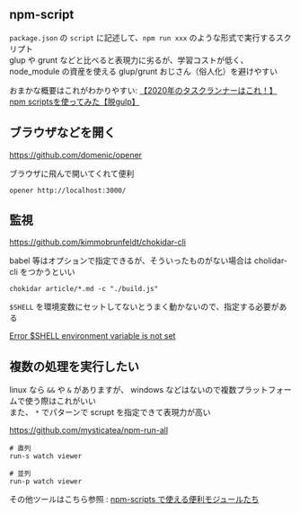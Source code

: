 npm-script
---

`package.json` の `script` に記述して、`npm run xxx` のような形式で実行するスクリプト  
glup や grunt などと比べると表現力に劣るが、学習コストが低く、node_module の資産を使える
glup/grunt おじさん（俗人化）を避けやすい

おまかな概要はこれがわかりやすい: [【2020年のタスクランナーはこれ！】npm scriptsを使ってみた【脱gulp】](https://hibi-update.org/javascript/npm-scripts/)

## ブラウザなどを開く

https://github.com/domenic/opener

ブラウザに飛んで開いてくれて便利

```
opener http://localhost:3000/
```

## 監視

https://github.com/kimmobrunfeldt/chokidar-cli

babel 等はオプションで指定できるが、そういったものがない場合は cholidar-cli をつかうといい

```
chokidar article/*.md -c "./build.js"
```

`$SHELL` を環境変数にセットしてないとうまく動かないので、指定する必要がある

[Error $SHELL environment variable is not set](https://github.com/kimmobrunfeldt/chokidar-cli/issues/62)

## 複数の処理を実行したい

linux なら `&&` や `&` がありますが、 windows などはないので複数プラットフォームで使う際はこれがいい  
また、 `*` でパターンで scrupt を指定できて表現力が高い

https://github.com/mysticatea/npm-run-all

```
# 直列
run-s watch viewer

# 並列
run-p watch viewer
```

その他ツールはこちら参照 : [npm-scripts で使える便利モジュールたち](https://qiita.com/mysticatea/items/12bb6579b9155fd74586)

